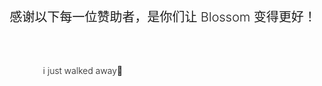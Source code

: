 <div class="sponsor-list-title">
  <p>感谢以下每一位赞助者，是你们让 Blossom 变得更好！</p>
</div>

<div class="sponsor-container">
  <div class="sponsor-list">
    <div class="sponsor-item">i just walked away🏃</div>
  </div>
</div>

<style scoped>
.sponsor-list-title {
  width:100%;
  text-align:center;
  font-size:20px;
  height: 150px;
  line-height:150px;
  color:var(--bl-preview-blockquote-color);
  overflow-x:auto;
  font-weight: 300;
  display:flex;
  flex-direction: row;
  justify-content: center;
  align-items: center;
}

.sponsor-container {
  width:100%;
  display:flex;
  flex-direction: row;
  justify-content: center;
}

.sponsor-list {
  width: 688px;
  max-width:100%;
  display:flex;
  flex-direction: row;
  justify-content: flex-start;
  align-content: flex-start;
  flex-wrap: wrap;
  padding: 0 50px;
}

.sponsor-item {
  min-width:50%;
  padding: 2px 10px;
  font-weight: 300;
}
</style>
